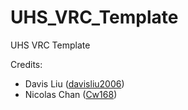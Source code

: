 # UHS_VRC_Template
UHS VRC Template

Credits:
- Davis Liu ([davisliu2006](https://github.com/davisliu2006))
- Nicolas Chan ([Cw168](https://github.com/Cw168))
